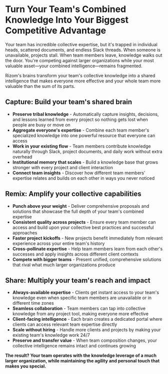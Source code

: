 # Turn Your Team's Combined Knowledge Into Your Biggest Competitive Advantage

Your team has incredible collective expertise, but it's trapped in individual heads, scattered documents, and endless Slack threads. When someone is unavailable, projects stall. When team members leave, knowledge walks out the door. You're competing against larger organizations while your most valuable asset—your combined intelligence—remains fragmented.

Rizom's brains transform your team's collective knowledge into a shared intelligence that makes everyone more effective and your whole team more valuable than the sum of its parts.

## Capture: Build your team's shared brain

- **Preserve tribal knowledge** - Automatically capture insights, decisions, and lessons learned from every project so nothing gets lost when people are busy or move on
- **Aggregate everyone's expertise** - Combine each team member's specialized knowledge into one powerful resource that everyone can access
- **Work in your existing flow** - Team members contribute knowledge naturally through Slack, project documents, and daily work without extra overhead
- **Institutional memory that scales** - Build a knowledge base that grows stronger with every project and client interaction
- **Connect team insights** - Discover how different team members' expertise relates and builds on each other in ways you never noticed

## Remix: Amplify your collective capabilities

- **Punch above your weight** - Deliver comprehensive proposals and solutions that showcase the full depth of your team's combined expertise
- **Consistent quality across projects** - Ensure every team member can access and build upon your collective best practices and successful approaches
- **Faster project kickoffs** - New projects benefit immediately from relevant experience across your entire team's history
- **Cross-pollinate expertise** - Help team members learn from each other's successes and apply insights across different client contexts
- **Compete with bigger teams** - Present unified, comprehensive solutions that rival what much larger organizations produce

## Share: Multiply your team's reach and impact

- **Always-available expertise** - Clients get instant access to your team's knowledge even when specific team members are unavailable or in different time zones
- **Seamless collaboration** - Team members can tap into collective knowledge from any project tool, making everyone more effective
- **Client-facing intelligence** - Each brain creates a dedicated portal where clients can access relevant team expertise directly
- **Scale without hiring** - Handle more clients and projects by making your existing team's knowledge work 24/7
- **Preserve and transfer value** - When team composition changes, your collective intelligence remains intact and continues growing

**The result? Your team operates with the knowledge leverage of a much larger organization, while maintaining the agility and personal touch that makes you special.**

